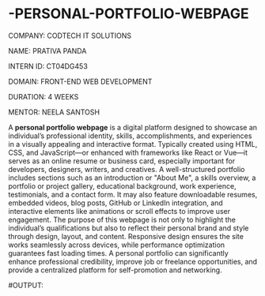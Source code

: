 # -PERSONAL-PORTFOLIO-WEBPAGE

COMPANY: CODTECH IT SOLUTIONS

NAME: PRATIVA PANDA

INTERN ID: CT04DG453

DOMAIN: FRONT-END WEB DEVELOPMENT

DURATION: 4 WEEKS

MENTOR: NEELA SANTOSH

A **personal portfolio webpage** is a digital platform designed to showcase an individual’s professional identity, skills, accomplishments, and experiences in a visually appealing and interactive format. Typically created using HTML, CSS, and JavaScript—or enhanced with frameworks like React or Vue—it serves as an online resume or business card, especially important for developers, designers, writers, and creatives. A well-structured portfolio includes sections such as an introduction or "About Me", a skills overview, a portfolio or project gallery, educational background, work experience, testimonials, and a contact form. It may also feature downloadable resumes, embedded videos, blog posts, GitHub or LinkedIn integration, and interactive elements like animations or scroll effects to improve user engagement. The purpose of this webpage is not only to highlight the individual’s qualifications but also to reflect their personal brand and style through design, layout, and content. Responsive design ensures the site works seamlessly across devices, while performance optimization guarantees fast loading times. A personal portfolio can significantly enhance professional credibility, improve job or freelance opportunities, and provide a centralized platform for self-promotion and networking.

#OUTPUT:
